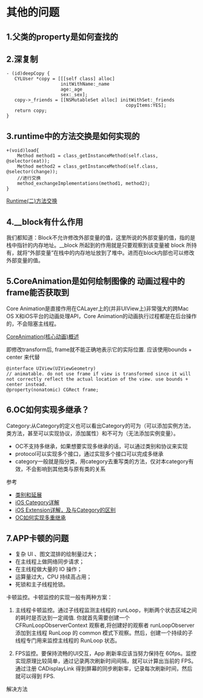 # 其他的问题

## 1.父类的property是如何查找的

## 2.深复制
```
- (id)deepCopy {
   CYLUser *copy = [[[self class] alloc]
                    initWithName:_name
                    age:_age
                    sex:_sex];
   copy->_friends = [[NSMutableSet alloc] initWithSet:_friends
                                            copyItems:YES];
   return copy;
}

```

## 3.runtime中的方法交换是如何实现的
```
+(void)load{
    Method method1 = class_getInstanceMethod(self.class, @selector(eat));
    Method method2 = class_getInstanceMethod(self.class, @selector(change));
    //进行交换
    method_exchangeImplementations(method1, method2);
}
```
[Runtime(二)方法交换](https://www.jianshu.com/p/25c62ce39ae4)

## 4.__block有什么作用
我们都知道：Block不允许修改外部变量的值，这里所说的外部变量的值，指的是栈中指针的内存地址。__block 所起到的作用就是只要观察到该变量被 block 所持有，就将“外部变量”在栈中的内存地址放到了堆中。进而在block内部也可以修改外部变量的值。

## 5.CoreAnimation是如何绘制图像的 动画过程中的frame能否获取到
Core Animation是直接作用在CALayer上的(并非UIView上)非常强大的跨Mac OS X和iOS平台的动画处理API，Core Animation的动画执行过程都是在后台操作的，不会阻塞主线程。

[CoreAnimation(核心动画)概述](https://www.jianshu.com/p/7018e61b6ee5)

即修改transform后, frame就不能正确地表示它的实际位置. 应该使用bounds + center 来代替

```
@interface UIView(UIViewGeometry)
// animatable. do not use frame if view is transformed since it will not correctly reflect the actual location of the view. use bounds + center instead.
@property(nonatomic) CGRect frame;

```

## 6.OC如何实现多继承？
Category:从Category的定义也可以看出Category的可为（可以添加实例方法，类方法，甚至可以实现协议，添加属性）和不可为（无法添加实例变量）。

+ OC不支持多继承，如果想要实现多继承的话，可以通过类别和协议来实现
+ protocol可以实现多个接口，通过实现多个接口可以完成多继承
+ category一般就是指分类，用category去重写类的方法，仅对本category有效，不会影响到其他类与原有类的关系

参考
+ [类别和延展](https://www.jianshu.com/p/b177bc82fa4c)
+ [iOS Category详解](https://www.jianshu.com/p/c92b17a36b9e)
+ [iOS Extension详解，及与Category的区别](https://www.jianshu.com/p/b45e1dd24e32)
+ [OC如何实现多重继承](https://www.jianshu.com/p/c473b41c083d)


## 7.APP卡顿的问题

+ 复杂 UI 、图文混排的绘制量过大；
+ 在主线程上做网络同步请求；
+ 在主线程做大量的 IO 操作；
+ 运算量过大，CPU 持续高占用；
+ 死锁和主子线程抢锁。

卡顿监控。卡顿监控的实现一般有两种方案：
1. 主线程卡顿监控。通过子线程监测主线程的 runLoop，判断两个状态区域之间的耗时是否达到一定阈值.
你就首先需要创建一个 CFRunLoopObserverContext 观察者,将创建好的观察者 runLoopObserver 添加到主线程 RunLoop 的 common 模式下观察。然后，创建一个持续的子线程专门用来监控主线程的 RunLoop 状态。

2. FPS监控。要保持流畅的UI交互，App 刷新率应该当努力保持在 60fps。监控实现原理比较简单，通过记录两次刷新时间间隔，就可以计算出当前的 FPS。  
通过注册 CADisplayLink 得到屏幕的同步刷新率，记录每次刷新时间，然后就可以得到 FPS.

解决方法



